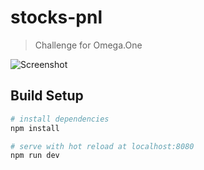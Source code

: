 # stocks-pnl

> Challenge for Omega.One

![Screenshot](https://imgur.com/a/P2PuXDw)

## Build Setup

``` bash
# install dependencies
npm install

# serve with hot reload at localhost:8080
npm run dev
```
